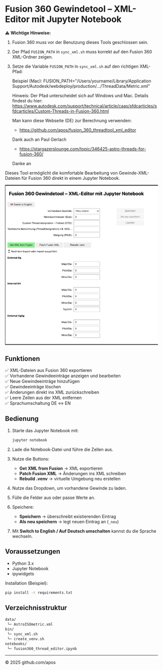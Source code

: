 # Fusion 360 Gewindetool – XML-Editor mit Jupyter Notebook

⚠️ **Wichtige Hinweise:**  
1. Fusion 360 muss vor der Benutzung dieses Tools geschlossen sein.  
2. Der Pfad `FUSION_PATH` in `sync_xml.sh` muss korrekt auf den Fusion 360 XML-Ordner zeigen.  
3. Setze die Variable `FUSION_PATH` in `sync_xml.sh` auf den richtigen XML-Pfad:
   
   Beispiel (Mac):
   FUSION_PATH="/Users/yourname/Library/Application Support/Autodesk/webdeploy/production/.../ThreadData/Metric.xml"

   Hinweis: Der Pfad unterscheidet sich auf Windows und Mac. Details findest du hier:
   https://www.autodesk.com/support/technical/article/caas/sfdcarticles/sfdcarticles/Custom-Threads-in-Fusion-360.html

   Man kann diese Webseite (DE) zur Berechnung verwenden:
   - https://github.com/apos/fusion_360_threadtool_xml_editor
 
   Dank auch an Paul Gerlach
   - https://stargazerslounge.com/topic/346425-astro-threads-for-fusion-360/
  
   Danke an 

Dieses Tool ermöglicht die komfortable Bearbeitung von Gewinde-XML-Dateien für Fusion 360 direkt in einem Jupyter Notebook.

![alt text](data/image_de.png)

## Funktionen

✅ XML-Dateien aus Fusion 360 exportieren  
✅ Vorhandene Gewindeeinträge anzeigen und bearbeiten  
✅ Neue Gewindeeinträge hinzufügen  
✅ Gewindeeinträge löschen  
✅ Änderungen direkt ins XML zurückschreiben  
✅ Leere Zeilen aus der XML entfernen  
✅ Sprachumschaltung DE ↔ EN

## Bedienung

1. Starte das Jupyter Notebook mit:
    ```bash
    jupyter notebook
    ```

2. Lade die Notebook-Datei und führe die Zellen aus.

3. Nutze die Buttons:
    - **Get XML from Fusion** → XML exportieren
    - **Patch Fusion XML** → Änderungen ins XML schreiben
    - **Rebuild .venv** → virtuelle Umgebung neu erstellen

4. Nutze das Dropdown, um vorhandene Gewinde zu laden.

5. Fülle die Felder aus oder passe Werte an.

6. Speichere:
    - **Speichern** → überschreibt existierenden Eintrag
    - **Als neu speichern** → legt neuen Eintrag an (`_neu`)

7. Mit **Switch to English / Auf Deutsch umschalten** kannst du die Sprache wechseln.

## Voraussetzungen

- Python 3.x
- Jupyter Notebook
- ipywidgets

Installation (Beispiel):

```bash
pip install -r requirements.txt
```

## Verzeichnisstruktur

```
data/
 └─ AstroISOmetric.xml
bin/
 └─ sync_xml.sh
 └─ create_venv.sh
notebooks/
 └─ fusion360_thread_editor.ipynb
```

---

© 2025 github.com/apos